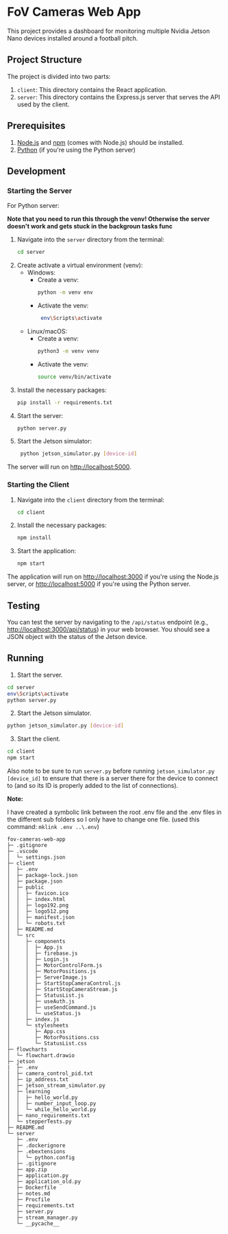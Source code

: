 # FoV Cameras Web App

This project provides a dashboard for monitoring multiple Nvidia Jetson Nano devices installed around a football pitch.

## Project Structure

The project is divided into two parts:

1. `client`: This directory contains the React application.
2. `server`: This directory contains the Express.js server that serves the API used by the client.

## Prerequisites

1. [Node.js](https://nodejs.org/en/download/) and [npm](https://www.npmjs.com/get-npm) (comes with Node.js) should be installed.
2. [Python](https://www.python.org/downloads/) (if you're using the Python server)

## Development

### Starting the Server

<!-- For Node.js server:

1. Navigate into the `server` directory from the terminal:
    ```bash
    cd server
    ```
2. Install the necessary packages:
    ```bash
    npm install
    ```
3. Start the server:
    ```bash
    node server.js
    ```

The server will run on [http://localhost:3000](http://localhost:3000). -->

For Python server:

**Note that you need to run this through the venv! Otherwise the server doesn't work and gets stuck in the backgroun tasks func**

1. Navigate into the `server` directory from the terminal:
    ```bash
    cd server
    ```
2. Create activate a virtual environment (venv):
   - Windows:
     - Create a venv:
         ```bash
        python -m venv env
        ```
      - Activate the venv:
        ```bash
         env\Scripts\activate
        ```
    - Linux/macOS:
      - Create a venv:
        ```bash
        python3 -m venv venv
        ```
      - Activate the venv:
        ```bash
        source venv/bin/activate
        ```
3. Install the necessary packages:
    ```bash
    pip install -r requirements.txt
    ```
4. Start the server:
    ```bash
    python server.py
    ```
5. Start the Jetson simulator:
   ```bash
    python jetson_simulator.py [device-id]
    ```

The server will run on [http://localhost:5000](http://localhost:5000).

### Starting the Client

1. Navigate into the `client` directory from the terminal:
    ```bash
    cd client
    ```
2. Install the necessary packages:
    ```bash
    npm install
    ```
3. Start the application:
    ```bash
    npm start
    ```

The application will run on [http://localhost:3000](http://localhost:3000) if you're using the Node.js server, or [http://localhost:5000](http://localhost:5000) if you're using the Python server.

## Testing

You can test the server by navigating to the `/api/status` endpoint (e.g., [http://localhost:3000/api/status](http://localhost:3000/api/status)) in your web browser. You should see a JSON object with the status of the Jetson device.

## Running 

1. Start the server.
```bash
cd server
env\Scripts\activate
python server.py
```

2. Start the Jetson simulator.
```bash
python jetson_simulator.py [device-id]
```

3. Start the client.
```bash
cd client
npm start
```

Also note to be sure to run `server.py` before running `jetson_simulator.py [device_id]` to 
ensure that there is a server there for the device to connect to (and so its ID is properly 
added to the list of connections).


**Note:**

I have created a symbolic link between the root .env file and the .env files in the different sub folders 
so I only have to change one file. (used this command: `mklink .env ..\.env`)

```
fov-cameras-web-app
├─ .gitignore
├─ .vscode
│  └─ settings.json
├─ client
│  ├─ .env
│  ├─ package-lock.json
│  ├─ package.json
│  ├─ public
│  │  ├─ favicon.ico
│  │  ├─ index.html
│  │  ├─ logo192.png
│  │  ├─ logo512.png
│  │  ├─ manifest.json
│  │  └─ robots.txt
│  ├─ README.md
│  └─ src
│     ├─ components
│     │  ├─ App.js
│     │  ├─ firebase.js
│     │  ├─ Login.js
│     │  ├─ MotorControlForm.js
│     │  ├─ MotorPositions.js
│     │  ├─ ServerImage.js
│     │  ├─ StartStopCameraControl.js
│     │  ├─ StartStopCameraStream.js
│     │  ├─ StatusList.js
│     │  ├─ useAuth.js
│     │  ├─ useSendCommand.js
│     │  └─ useStatus.js
│     ├─ index.js
│     └─ stylesheets
│        ├─ App.css
│        ├─ MotorPositions.css
│        └─ StatusList.css
├─ flowcharts
│  └─ flowchart.drawio
├─ jetson
|  ├─ .env
│  ├─ camera_control_pid.txt
│  ├─ ip_address.txt
│  ├─ jetson_stream_simulator.py
│  ├─ learning
│  │  ├─ hello_world.py
│  │  ├─ number_input_loop.py
│  │  └─ while_hello_world.py
│  ├─ nano_requirements.txt
│  └─ stepperTests.py
├─ README.md
└─ server
   ├─ .env
   ├─ .dockerignore
   ├─ .ebextensions
   │  └─ python.config
   ├─ .gitignore
   ├─ app.zip
   ├─ application.py
   ├─ application_old.py
   ├─ Dockerfile
   ├─ notes.md
   ├─ Procfile
   ├─ requirements.txt
   ├─ server.py
   ├─ stream_manager.py
   └─ __pycache__
```